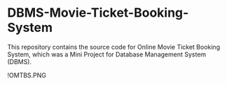 # DBMS-Movie-Ticket-Booking-System
This repository contains the source code for Online Movie Ticket Booking System, which was a Mini Project for Database Management System (DBMS). 

!OMTBS.PNG
